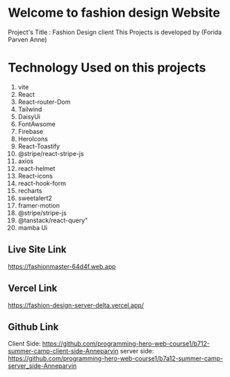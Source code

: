 
# Welcome to fashion design Website
Project's Title : Fashion Design client
This Projects is developed by (Forida Parven Anne)


# Technology Used on this projects
1. vite
2. React
3. React-router-Dom
4. Tailwind
5. DaisyUi 
7. FontAwsome
8. Firebase
9. HeroIcons
10. React-Toastify
11. @stripe/react-stripe-js
12. axios 
13. react-helmet
14. React-icons
15. react-hook-form
16. recharts
17. sweetalert2
18. framer-motion
19. @stripe/stripe-js
20. @tanstack/react-query"
21. mamba Ui


## Live Site Link
https://fashionmaster-64d4f.web.app

## Vercel Link
 https://fashion-design-server-delta.vercel.app/

## Github Link
Client Side: https://github.com/programming-hero-web-course1/b712-summer-camp-client-side-Anneparvin
server side: https://github.com/programming-hero-web-course1/b7a12-summer-camp-server_side-Anneparvin